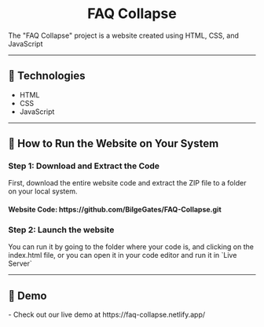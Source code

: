 <h1 align="center">FAQ Collapse</h1>
<p>The "FAQ Collapse" project is a website created using HTML, CSS, and JavaScript </p>
<hr />
<h2>🍿 Technologies </h2>
<ul>
   <li>HTML</li>
   <li>CSS</Li>
   <li>JavaScript</li>   
</ul>
<hr />
<h2>🍿 How to Run the Website on Your System </h2>
<h3> Step 1: Download and Extract the Code </h3>
<p>First, download the entire website code and extract the ZIP file to a folder on your local system.</p>
<h4>Website Code: https://github.com/BilgeGates/FAQ-Collapse.git</h4>
<h3>Step 2: Launch the website </h3>
<p>You can run it by going to the folder where your code is, and clicking on the index.html file, or you can open it in your code editor and run it in `Live Server`</p>
<hr />
<h2>🍿 Demo </h2>
<p> - Check out our live demo at https://faq-collapse.netlify.app/ </p>
